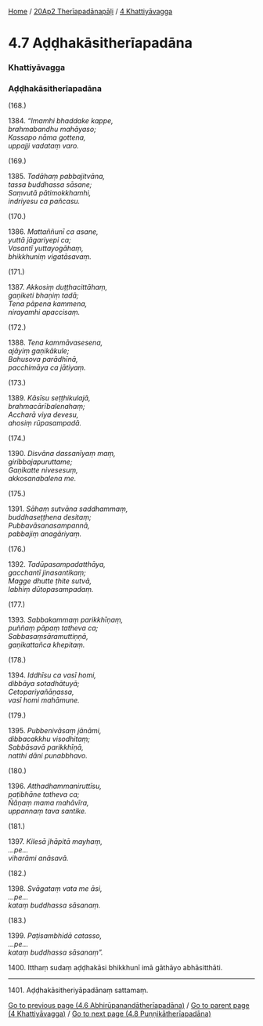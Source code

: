 
[Home](/) / [20Ap2 Therīapadānapāḷi](../../20Ap2.md) / [4 Khattiyāvagga](../4.md)

# 4.7 Aḍḍhakāsitherīapadāna

### Khattiyāvagga

### Aḍḍhakāsitherīapadāna

(168.)

1384\. _“Imamhi bhaddake kappe,_  
_brahmabandhu mahāyaso;_  
_Kassapo nāma gottena,_  
_uppajji vadataṃ varo._  


(169.)

1385\. _Tadāhaṃ pabbajitvāna,_  
_tassa buddhassa sāsane;_  
_Saṃvutā pātimokkhamhi,_  
_indriyesu ca pañcasu._  


(170.)

1386\. _Mattaññunī ca asane,_  
_yuttā jāgariyepi ca;_  
_Vasantī yuttayogāhaṃ,_  
_bhikkhuniṃ vigatāsavaṃ._  


(171.)

1387\. _Akkosiṃ duṭṭhacittāhaṃ,_  
_gaṇiketi bhaṇiṃ tadā;_  
_Tena pāpena kammena,_  
_nirayamhi apaccisaṃ._  


(172.)

1388\. _Tena kammāvasesena,_  
_ajāyiṃ gaṇikākule;_  
_Bahusova parādhīnā,_  
_pacchimāya ca jātiyaṃ._  


(173.)

1389\. _Kāsīsu seṭṭhikulajā,_  
_brahmacārībalenahaṃ;_  
_Accharā viya devesu,_  
_ahosiṃ rūpasampadā._  


(174.)

1390\. _Disvāna dassanīyaṃ maṃ,_  
_giribbajapuruttame;_  
_Gaṇikatte nivesesuṃ,_  
_akkosanabalena me._  


(175.)

1391\. _Sāhaṃ sutvāna saddhammaṃ,_  
_buddhaseṭṭhena desitaṃ;_  
_Pubbavāsanasampannā,_  
_pabbajiṃ anagāriyaṃ._  


(176.)

1392\. _Tadūpasampadatthāya,_  
_gacchantī jinasantikaṃ;_  
_Magge dhutte ṭhite sutvā,_  
_labhiṃ dūtopasampadaṃ._  


(177.)

1393\. _Sabbakammaṃ parikkhīṇaṃ,_  
_puññaṃ pāpaṃ tatheva ca;_  
_Sabbasaṃsāramuttiṇṇā,_  
_gaṇikattañca khepitaṃ._  


(178.)

1394\. _Iddhīsu ca vasī homi,_  
_dibbāya sotadhātuyā;_  
_Cetopariyañāṇassa,_  
_vasī homi mahāmune._  


(179.)

1395\. _Pubbenivāsaṃ jānāmi,_  
_dibbacakkhu visodhitaṃ;_  
_Sabbāsavā parikkhīṇā,_  
_natthi dāni punabbhavo._  


(180.)

1396\. _Atthadhammaniruttīsu,_  
_paṭibhāne tatheva ca;_  
_Ñāṇaṃ mama mahāvīra,_  
_uppannaṃ tava santike._  


(181.)

1397\. _Kilesā jhāpitā mayhaṃ,_  
_…pe…_  
_viharāmi anāsavā._  


(182.)

1398\. _Svāgataṃ vata me āsi,_  
_…pe…_  
_kataṃ buddhassa sāsanaṃ._  


(183.)

1399\. _Paṭisambhidā catasso,_  
_…pe…_  
_kataṃ buddhassa sāsanaṃ”._  


1400\. Itthaṃ sudaṃ aḍḍhakāsi bhikkhunī imā gāthāyo abhāsitthāti.

---

1401\. Aḍḍhakāsitheriyāpadānaṃ sattamaṃ.



[Go to previous page (4.6 Abhirūpanandātherīapadāna)](4.6.md) / [Go to parent page (4 Khattiyāvagga)](../4.md) / [Go to next page (4.8 Puṇṇikātherīapadāna)](4.8.md)


